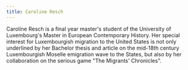 ```yaml
---
title: Caroline Resch
---
```

Caroline Resch is a final year master's student of the University of Luxembourg's Master in European Contemporary History. Her special interest for Luxembourgish migration to the United States is not only underlined by her Bachelor thesis and article on the mid-18th century Luxembourgish Moselle emigration wave to the States, but also by her collaboration on the serious game "The Migrants' Chronicles".

